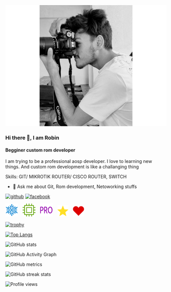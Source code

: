 ![Begginer custom rom developer](https://github.com/mrun1corn/mrun1corn/blob/main/Robin.jpg)
### Hi there 👋, I am Robin
#### Begginer custom rom developer

I am trying to be a professional aosp developer. I love to learning new things. And custom rom development is like a challanging thing

Skills: GIT/ MIKROTIK ROUTER/ CISCO ROUTER, SWITCH

- 💬 Ask me about Git, Rom development, Netoworking stuffs 


[<img src='https://cdn.jsdelivr.net/npm/simple-icons@3.0.1/icons/github.svg' alt='github' height='40'>](https://github.com/mrun1corn)  [<img src='https://cdn.jsdelivr.net/npm/simple-icons@3.0.1/icons/facebook.svg' alt='facebook' height='40'>](https://www.facebook.com/itz.robin.boo)  

<a href='https://archiveprogram.github.com/'><img src='https://raw.githubusercontent.com/acervenky/animated-github-badges/master/assets/acbadge.gif' width='40' height='40'></a> <a href='https://docs.github.com/en/developers'><img src='https://raw.githubusercontent.com/acervenky/animated-github-badges/master/assets/devbadge.gif' width='40' height='40'></a> <a href='https://github.com/pricing'><img src='https://raw.githubusercontent.com/acervenky/animated-github-badges/master/assets/pro.gif' width='40' height='40'></a> <a href='https://stars.github.com/'><img src='https://raw.githubusercontent.com/acervenky/animated-github-badges/master/assets/starbadge.gif' width='35' height='35'></a> <a href='https://docs.github.com/en/github/supporting-the-open-source-community-with-github-sponsors'><img src='https://raw.githubusercontent.com/acervenky/animated-github-badges/master/assets/sponsorbadge.gif' width='35' height='35'></a> 

[![trophy](https://github-profile-trophy.vercel.app/?username=mrun1corn)](https://github.com/ryo-ma/github-profile-trophy)

[![Top Langs](https://github-readme-stats.vercel.app/api/top-langs/?username=mrun1corn)](https://github.com/anuraghazra/github-readme-stats)

![GitHub stats](https://github-readme-stats.vercel.app/api?username=mrun1corn&show_icons=true)  

![GitHub Activity Graph](https://activity-graph.herokuapp.com/graph?username=mrun1corn)  

![GitHub metrics](https://metrics.lecoq.io/mrun1corn)  

![GitHub streak stats](https://github-readme-streak-stats.herokuapp.com/?user=mrun1corn)  

![Profile views](https://gpvc.arturio.dev/mrun1corn)  
